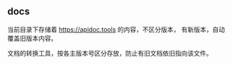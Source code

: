 ## docs

当前目录下存储着 https://apidoc.tools 的内容，不区分版本，
有新版本，自动覆盖旧版本内容。

文档的转换工具，按各主版本号区分存放，防止有旧文档依旧指向该文件。

